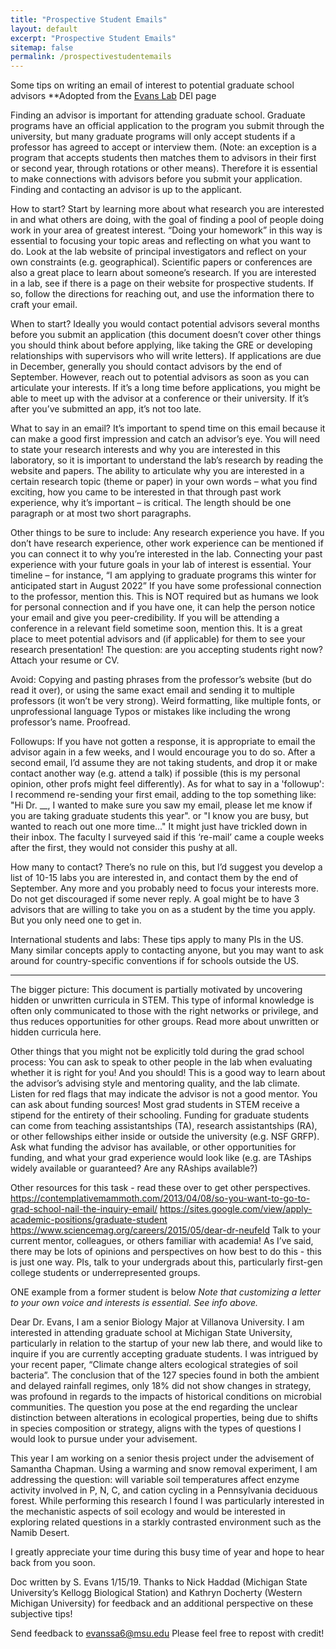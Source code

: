 ```yaml
---
title: "Prospective Student Emails"
layout: default
excerpt: "Prospective Student Emails"
sitemap: false
permalink: /prospectivestudentemails
---
```

Some tips on writing an email of interest to potential graduate school advisors
**Adopted from the <a href="https://saraheevanslab.weebly.com/">Evans Lab</a> DEI page

Finding an advisor is important for attending graduate school. Graduate programs have an official application to the program you submit through the university, but many graduate programs will only accept students if a professor has agreed to accept or interview them. (Note: an exception is a program that accepts students then matches them to advisors in their first or second year, through rotations or other means). Therefore it is essential to make connections with advisors before you submit your application. Finding and contacting an advisor is up to the applicant.
 
How to start? Start by learning more about what research you are interested in and what others are doing, with the goal of finding a pool of people doing work in your area of greatest interest. “Doing your homework” in this way is essential to focusing your topic areas and reflecting on what you want to do. Look at the lab website of principal investigators and reflect on your own constraints (e.g. geographical). Scientific papers or conferences are also a great place to learn about someone’s research. If you are interested in a lab, see if there is a page on their website for prospective students. If so, follow the directions for reaching out, and use the information there to craft your email.
 
When to start? Ideally you would contact potential advisors several months before you submit an application (this document doesn’t cover other things you should think about before applying, like taking the GRE or developing relationships with supervisors who will write letters). If applications are due in December, generally you should contact advisors by the end of September. However, reach out to potential advisors as soon as you can articulate your interests. If it’s a long time before applications, you might be able to meet up with the advisor at a conference or their university. If it’s after you’ve submitted an app, it’s not too late.
 
What to say in an email? It’s important to spend time on this email because it can make a good first impression and catch an advisor’s eye. You will need to state your research interests and why you are interested in this laboratory, so it is important to understand the lab’s research by reading the website and papers. The ability to articulate why you are interested in a certain research topic (theme or paper) in your own words – what you find exciting, how you came to be interested in that through past work experience, why it’s important – is critical. The length should be one paragraph or at most two short paragraphs.
 
Other things to be sure to include:
 Any research experience you have. If you don’t have research experience, other work experience can be mentioned if you can connect it to why you’re interested in the lab. Connecting your past experience with your future goals in your lab of interest is essential. 
Your timeline – for instance, “I am applying to graduate programs this winter for anticipated start in August 2022”
 If you have some professional connection to the professor, mention this. This is NOT required but as humans we look for personal connection and if you have one, it can help the person notice your email and give you peer-credibility.
 If you will be attending a conference in a relevant field sometime soon, mention this. It is a great place to meet potential advisors and (if applicable) for them to see your research presentation!
The question: are you accepting students right now?
Attach your resume or CV.
 
Avoid:
Copying and pasting phrases from the professor’s website (but do read it over), or using the same exact email and sending it to multiple professors (it won’t be very strong).
Weird formatting, like multiple fonts, or unprofessional language
Typos or mistakes like including the wrong professor’s name. Proofread.
 
Followups: If you have not gotten a response, it is appropriate to email the advisor again in a few weeks, and I would encourage you to do so. After a second email, I’d assume they are not taking students, and drop it or make contact another way (e.g. attend a talk) if possible (this is my personal opinion, other profs might feel differently). As for what to say in a 'followup': I recommend re-sending your first email, adding to the top something like: "Hi Dr. __, I wanted to make sure you saw my email, please let me know if you are taking graduate students this year". or "I know you are busy, but wanted to reach out one more time..." It might just have trickled down in their inbox. The faculty I surveyed said if this ‘re-mail’ came a couple weeks after the first, they would not consider this pushy at all. 

How many to contact? There’s no rule on this, but I’d suggest you develop a list of 10-15 labs you are interested in, and contact them by the end of September. Any more and you probably need to focus your interests more. Do not get discouraged if some never reply. A goal might be to have 3 advisors that are willing to take you on as a student by the time you apply. But you only need one to get in. 

International students and labs: These tips apply to many PIs in the US. Many similar concepts apply to contacting anyone, but you may want to ask around for country-specific conventions if for schools outside the US. 
_________

The bigger picture:  This document is partially motivated by uncovering hidden or unwritten curricula in STEM. This type of informal knowledge is often only communicated to those with the right networks or privilege, and thus reduces opportunities for other groups. Read more about unwritten or hidden curricula here. 

Other things that you might not be explicitly told during the grad school process:
You can ask to speak to other people in the lab when evaluating whether it is right for you! And you should! This is a good way to learn about the advisor’s advising style and mentoring quality, and the lab climate. Listen for red flags that may indicate the advisor is not a good mentor.
You can ask about funding sources! Most grad students in STEM receive a stipend for the entirety of their schooling. Funding for graduate students can come from teaching assistantships (TA), research assistantships (RA), or other fellowships either inside or outside the university (e.g. NSF GRFP). Ask what funding the advisor has available, or other opportunities for funding, and what your grad experience would look like (e.g. are TAships widely available or guaranteed? Are any RAships available?)

Other resources for this task - read these over to get other perspectives.
https://contemplativemammoth.com/2013/04/08/so-you-want-to-go-to-grad-school-nail-the-inquiry-email/
https://sites.google.com/view/apply-academic-positions/graduate-student
https://www.sciencemag.org/careers/2015/05/dear-dr-neufeld
Talk to your current mentor, colleagues, or others familiar with academia! As I’ve said, there may be lots of opinions and perspectives on how best to do this - this is just one way. PIs, talk to your undergrads about this, particularly first-gen college students or underrepresented groups. 

ONE example from a former student is below
*Note that customizing a letter to your own voice and interests is essential. See info above.*
 
Dear Dr. Evans,
I am a senior Biology Major at Villanova University.  I am interested in attending graduate school at Michigan State University, particularly in relation to the startup of your new lab there, and would like to inquire if you are currently accepting graduate students.  I was intrigued by your recent paper, “Climate change alters ecological strategies of soil bacteria”.  The conclusion that of the 127 species found in both the ambient and delayed rainfall regimes, only 18% did not show changes in strategy, was profound in regards to the impacts of historical conditions on microbial communities.  The question you pose at the end regarding the unclear distinction between alterations in ecological properties, being due to shifts in species composition or strategy, aligns with the types of questions I would look to pursue under your advisement.  
 
This year I am working on a senior thesis project under the advisement of Samantha Chapman.  Using a warming and snow removal experiment, I am addressing the question: will variable soil temperatures affect enzyme activity involved in P, N, C, and cation cycling in a Pennsylvania deciduous forest.  While performing this research I found I was particularly interested in the mechanistic aspects of soil ecology and would be interested in exploring related questions in a starkly contrasted environment such as the Namib Desert.    
 
I greatly appreciate your time during this busy time of year and hope to hear back from you soon.

Doc written by S. Evans 1/15/19. Thanks to Nick Haddad (Michigan State University’s Kellogg Biological Station) and Kathryn Docherty (Western Michigan University) for feedback and an additional perspective on these subjective tips!

Send feedback to evanssa6@msu.edu
Please feel free to repost with credit!
